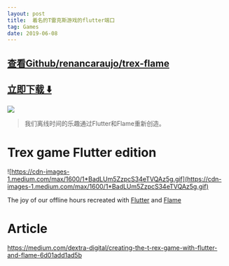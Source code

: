 ```yaml
---
layout: post
title:  着名的T雷克斯游戏的flutter端口
tag: Games
date: 2019-06-08
---
```


 

## [查看Github/renancaraujo/trex-flame](http://github.com/renancaraujo/trex-flame)
## [立即下载 ️⬇️ ](https://codeload.github.com/renancaraujo/trex-flame/zip/master) 


 
![](https://flutterawesome.com/content/images/2019/01/Trex-game-Flutter-edition.png)
 
>
> 我们离线时间的乐趣通过Flutter和Flame重新创造。
>

 
# Trex game Flutter edition

![https://cdn-images-1.medium.com/max/1600/1*BadLUm5ZzpcS34eTVQAz5g.gif](https://cdn-images-1.medium.com/max/1600/1*BadLUm5ZzpcS34eTVQAz5g.gif)

The joy of our offline hours recreated with [Flutter](https://github.com/flutter/flutter) and [Flame](https://github.com/luanpotter/flame)


# Article

https://medium.com/dextra-digital/creating-the-t-rex-game-with-flutter-and-flame-6d01add1ad5b


